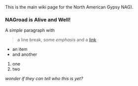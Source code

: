 This is the main wiki page for the North American Gypsy NAG).
### NAGroad is Alive and Well!
A *simple* paragraph with
> a line break, some _emphasis_ and a [link](http://daringfireball.net/projects/markdown/syntax)

- an item
- and another

1. one
2. two

_wonder if they can tell who this is yet?_
